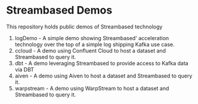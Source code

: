 # Streambased Demos

This repository holds public demos of Streambased technology

1. logDemo - A simple demo showing Streambased' acceleration technology over the top of a simple log shipping Kafka use 
case.
2. ccloud - A demo using Confluent Cloud to host a dataset and Streambased to query it.
3. dbt - A demo leveraging Streambased to provide access to Kafka data via DBT
4. aiven - A demo using Aiven to host a dataset and Streambased to query it.
5. warpstream - A demo using WarpStream to host a dataset and Streambased to query it.